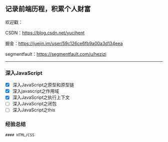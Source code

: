 ## 记录前端历程，积累个人财富


欢迎戳：

CSDN：https://blog.csdn.net/yucihent

掘金：https://juejin.im/user/59c126ce6fb9a00a3d134eea

segmentfault：https://segmentfault.com/u/hezizi

---

### 深入JavaScript
- [x] 深入JavaScript之原型和原型链
- [x] 深入javascript之作用域
- [x] 深入JavaScript之执行上下文
- [ ] 深入JavaScript之闭包
- [ ] 深入JavaScript之this

### 经验总结

    #### HTML/CSS
